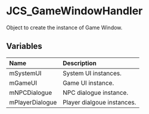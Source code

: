 # JCS_GameWindowHandler

Object to create the instance of Game Window.

## Variables

| Name            | Description                |
|:----------------|:---------------------------|
| mSystemUI       | System UI instances.       |
| mGameUI         | Game UI instance.          |
| mNPCDialogue    | NPC dialogue instance.     |
| mPlayerDialogue | Player dialgoue instances. |
